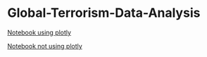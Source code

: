 # Global-Terrorism-Data-Analysis

[Notebook using plotly](http://nbviewer.jupyter.org/github/ksnt/Global-Terrorism-Data-Analysis/blob/plotly/Data_Incubator_GTD.ipynb?flush_cache=true)

[Notebook not using plotly](https://github.com/ksnt/Global-Terrorism-Data-Analysis/blob/master/Data_Incubator_GTD.ipynb)
